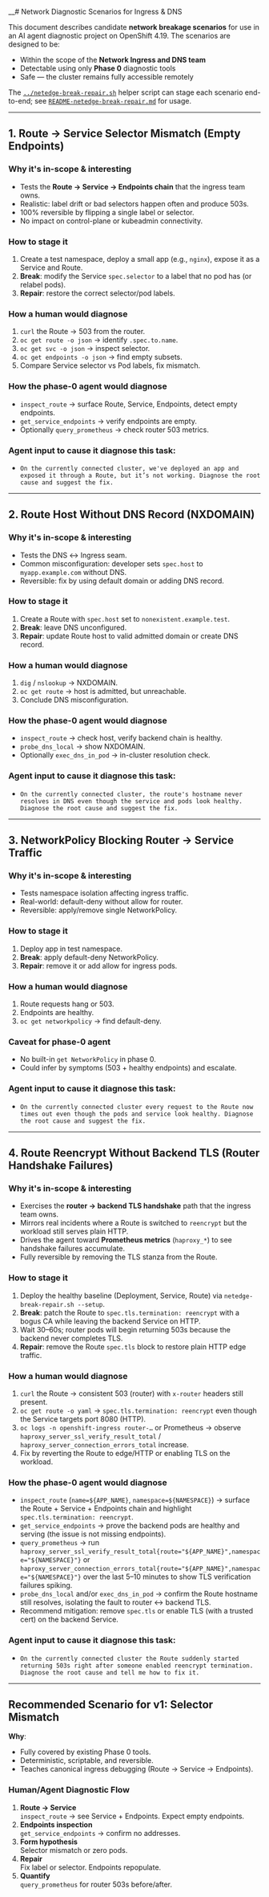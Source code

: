 __# Network Diagnostic Scenarios for Ingress & DNS

This document describes candidate **network breakage scenarios** for use in an AI agent diagnostic project on OpenShift 4.19. The scenarios are designed to be:
- Within the scope of the **Network Ingress and DNS team**
- Detectable using only **Phase 0** diagnostic tools
- Safe — the cluster remains fully accessible remotely

The [`../netedge-break-repair.sh`](../netedge-break-repair.sh) helper script can
stage each scenario end-to-end; see [`README-netedge-break-repair.md`](./README-netedge-break-repair.md)
for usage.

---

## 1. Route → Service Selector Mismatch (Empty Endpoints)

### Why it's in-scope & interesting
- Tests the **Route → Service → Endpoints chain** that the ingress team owns.
- Realistic: label drift or bad selectors happen often and produce 503s.
- 100% reversible by flipping a single label or selector.
- No impact on control-plane or kubeadmin connectivity.

### How to stage it
1. Create a test namespace, deploy a small app (e.g., `nginx`), expose it as a Service and Route.
2. **Break**: modify the Service `spec.selector` to a label that no pod has (or relabel pods).
3. **Repair**: restore the correct selector/pod labels.

### How a human would diagnose
1. `curl` the Route → 503 from the router.
2. `oc get route -o json` → identify `.spec.to.name`.
3. `oc get svc -o json` → inspect selector.
4. `oc get endpoints -o json` → find empty subsets.
5. Compare Service selector vs Pod labels, fix mismatch.

### How the phase-0 agent would diagnose
- `inspect_route` → surface Route, Service, Endpoints, detect empty endpoints.
- `get_service_endpoints` → verify endpoints are empty.
- Optionally `query_prometheus` → check router 503 metrics.

### Agent input to cause it diagnose this task:
- `On the currently connected cluster, we've deployed an app and exposed it through a Route, but it’s not working. Diagnose the root cause and suggest the fix.`
---

## 2. Route Host Without DNS Record (NXDOMAIN)

### Why it's in-scope & interesting
- Tests the DNS ↔ Ingress seam.
- Common misconfiguration: developer sets `spec.host` to `myapp.example.com` without DNS.
- Reversible: fix by using default domain or adding DNS record.

### How to stage it
1. Create a Route with `spec.host` set to `nonexistent.example.test`.
2. **Break**: leave DNS unconfigured.
3. **Repair**: update Route host to valid admitted domain or create DNS record.

### How a human would diagnose
1. `dig` / `nslookup` → NXDOMAIN.
2. `oc get route` → host is admitted, but unreachable.
3. Conclude DNS misconfiguration.

### How the phase-0 agent would diagnose
- `inspect_route` → check host, verify backend chain is healthy.
- `probe_dns_local` → show NXDOMAIN.
- Optionally `exec_dns_in_pod` → in-cluster resolution check.

### Agent input to cause it diagnose this task:
- `On the currently connected cluster, the route's hostname never resolves in DNS even though the service and pods look healthy. Diagnose the root cause and suggest the fix.`

---

## 3. NetworkPolicy Blocking Router → Service Traffic

### Why it's in-scope & interesting
- Tests namespace isolation affecting ingress traffic.
- Real-world: default-deny without allow for router.
- Reversible: apply/remove single NetworkPolicy.

### How to stage it
1. Deploy app in test namespace.
2. **Break**: apply default-deny NetworkPolicy.
3. **Repair**: remove it or add allow for ingress pods.

### How a human would diagnose
1. Route requests hang or 503.
2. Endpoints are healthy.
3. `oc get networkpolicy` → find default-deny.

### Caveat for phase-0 agent
- No built-in `get NetworkPolicy` in phase 0.
- Could infer by symptoms (503 + healthy endpoints) and escalate.

### Agent input to cause it diagnose this task:
- `On the currently connected cluster every request to the Route now times out even though the pods and service look healthy. Diagnose the root cause and suggest the fix.`

---

## 4. Route Reencrypt Without Backend TLS (Router Handshake Failures)

### Why it's in-scope & interesting
- Exercises the **router → backend TLS handshake** path that the ingress team owns.
- Mirrors real incidents where a Route is switched to `reencrypt` but the workload still serves plain HTTP.
- Drives the agent toward **Prometheus metrics** (`haproxy_*`) to see handshake failures accumulate.
- Fully reversible by removing the TLS stanza from the Route.

### How to stage it
1. Deploy the healthy baseline (Deployment, Service, Route) via `netedge-break-repair.sh --setup`.
2. **Break**: patch the Route to `spec.tls.termination: reencrypt` with a bogus CA while leaving the backend Service on HTTP.
3. Wait 30–60s; router pods will begin returning 503s because the backend never completes TLS.
4. **Repair**: remove the Route `spec.tls` block to restore plain HTTP edge traffic.

### How a human would diagnose
1. `curl` the Route → consistent 503 (router) with `x-router` headers still present.
2. `oc get route -o yaml` → `spec.tls.termination: reencrypt` even though the Service targets port 8080 (HTTP).
3. `oc logs -n openshift-ingress router-…` or Prometheus → observe `haproxy_server_ssl_verify_result_total` / `haproxy_server_connection_errors_total` increase.
4. Fix by reverting the Route to edge/HTTP or enabling TLS on the workload.

### How the phase-0 agent would diagnose
- `inspect_route` (`name=${APP_NAME}`, `namespace=${NAMESPACE}`) → surface the Route + Service + Endpoints chain and highlight `spec.tls.termination: reencrypt`.
- `get_service_endpoints` → prove the backend pods are healthy and serving (the issue is not missing endpoints).
- `query_prometheus` → run `haproxy_server_ssl_verify_result_total{route="${APP_NAME}",namespace="${NAMESPACE}"}` or `haproxy_server_connection_errors_total{route="${APP_NAME}",namespace="${NAMESPACE}"}` over the last 5–10 minutes to show TLS verification failures spiking.
- `probe_dns_local` and/or `exec_dns_in_pod` → confirm the Route hostname still resolves, isolating the fault to router ↔ backend TLS.
- Recommend mitigation: remove `spec.tls` or enable TLS (with a trusted cert) on the backend Service.

### Agent input to cause it diagnose this task:
- `On the currently connected cluster the Route suddenly started returning 503s right after someone enabled reencrypt termination. Diagnose the root cause and tell me how to fix it.`

---

## Recommended Scenario for v1: Selector Mismatch

**Why**:  
- Fully covered by existing Phase 0 tools.  
- Deterministic, scriptable, and reversible.  
- Teaches canonical ingress debugging (Route → Service → Endpoints).

### Human/Agent Diagnostic Flow
1. **Route → Service**  
   `inspect_route` → see Service + Endpoints. Expect empty endpoints.
2. **Endpoints inspection**  
   `get_service_endpoints` → confirm no addresses.
3. **Form hypothesis**  
   Selector mismatch or zero pods.
4. **Repair**  
   Fix label or selector. Endpoints repopulate.
5. **Quantify**  
   `query_prometheus` for router 503s before/after.
